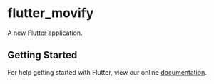 # flutter_movify

A new Flutter application.

## Getting Started

For help getting started with Flutter, view our online
[documentation](https://flutter.io/).
